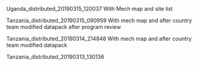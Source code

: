 Uganda_distributed_20190315_120037
  With Mech map and site list

Tanzania_distributed_20190315_090959
  With mech map and after country team modified datapack after program review

Tanzania_distributed_20190314_214848
  With mech map and after country team modified datapack 

Tanzania_distributed_20190313_130136